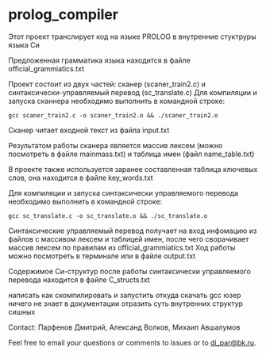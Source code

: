 # prolog_compiler

Этот проект транслирует код на языке PROLOG в внутренние стуктруры языка Си

Предложенная грамматика языка находится в файле official_grammiatics.txt

Проект состоит из двух частей: сканер (scaner_train2.c) и синтаксически-управляемый перевод (sc_translate.c)
Для компиляции и запуска сканнера необходимо выполнить в командной строке:

    gcc scaner_train2.c -o scaner_train2.o && ./scaner_train2.o

Сканер читает входной текст из файла input.txt

Результатом работы сканера является массив лексем (можно посмотреть в файле mainmass.txt)
и таблица имен (файл name_table.txt)

В проекте также используется заранее составленная таблица ключевых слов, она находится в файле key_words.txt

Для компиляции и запуска синтаксически управляемого перевода необходимо выполнить в командной строке:

    gcc sc_translate.c -o sc_translate.o && ./sc_translate.o

Синтаксические управляемый перевод получает на вход инфомацию из файлов с массивом лексем и таблицей имен,  после чего сворачивает массив лексем по правилам из official_grammiatics.txt
Ход работы можно посмотреть в терминале или в файле output.txt

Содержимое Си-структур после работы синтаксически управляемого перевода находится в файле С_structs.txt

написать как скомпилировать и запустить
откуда скачать gcc
юзер ничего не знает 
в документации отразить суть внутренних структур сишных


Contact:
Парфенов Дмитрий, 
Александ Волков,
Михаил Авшалумов


Feel free to email your questions or comments to issues or to di_par@bk.ru.










